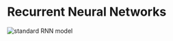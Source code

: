 # Recurrent Neural Networks

![standard RNN model](https://www.researchgate.net/profile/Weijiang-Feng/publication/318332317/figure/fig1/AS:614309562437664@1523474221928/The-standard-RNN-and-unfolded-RNN.png)
